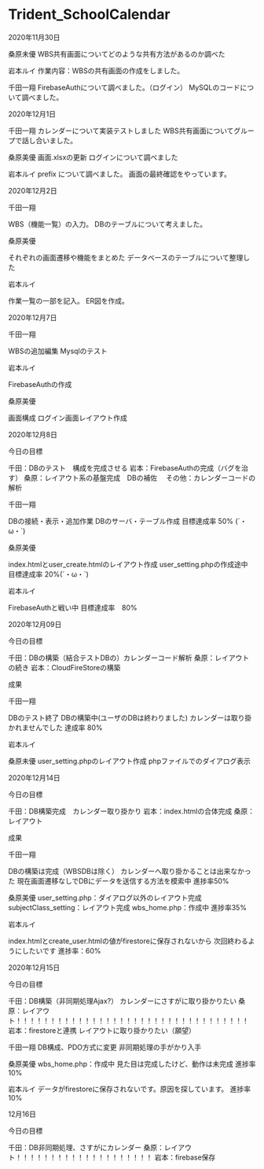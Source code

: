 # Trident_SchoolCalendar


2020年11月30日

桑原未優
WBS共有画面についてどのような共有方法があるのか調べた

岩本ルイ
作業内容：WBSの共有画面の作成をしました。

千田一翔
FirebaseAuthについて調べました。（ログイン）
MySQLのコードについて調べました。

2020年12月1日

千田一翔
カレンダーについて実装テストしました
WBS共有画面についてグループで話し合いました。

桑原美優
画面.xlsxの更新
ログインについて調べました

岩本ルイ
prefix について調べました。
画面の最終確認をやっています。

2020年12月2日

千田一翔

WBS（機能一覧）の入力。
DBのテーブルについて考えました。

桑原美優

それぞれの画面遷移や機能をまとめた
データベースのテーブルについて整理した

岩本ルイ

作業一覧の一部を記入。
ER図を作成。

2020年12月7日

千田一翔

WBSの追加編集
Mysqlのテスト

岩本ルイ

FirebaseAuthの作成

桑原美優

画面構成
ログイン画面レイアウト作成

2020年12月8日

今日の目標

千田：DBのテスト　構成を完成させる
岩本：FirebaseAuthの完成（バグを治す）
桑原：レイアウト系の基盤完成　DBの補佐　
その他：カレンダーコードの解析

千田一翔

DBの接続・表示・追加作業
DBのサーバ・テーブル作成
目標達成率 50% (´・ω・`)

桑原美優

index.htmlとuser_create.htmlのレイアウト作成
user_setting.phpの作成途中
目標達成率 20%(´・ω・`) 

岩本ルイ

FirebaseAuthと戦い中
目標達成率　80%

2020年12月09日

今日の目標

千田：DBの構築（結合テストDBの）カレンダーコード解析
桑原：レイアウトの続き
岩本：CloudFireStoreの構築

成果

千田一翔

DBのテスト終了
DBの構築中(ユーザのDBは終わりました)
カレンダーは取り掛かれませんでした
達成率 80%

岩本ルイ

桑原未優
user_setting.phpのレイアウト作成
phpファイルでのダイアログ表示

2020年12月14日

今日の目標

千田：DB構築完成　カレンダー取り掛かり
岩本：index.htmlの合体完成 
桑原：レイアウト

成果

千田一翔

DBの構築は完成（WBSDBは除く）
カレンダーへ取り掛かることは出来なかった
現在画面遷移なしでDBにデータを送信する方法を模索中
進捗率50%

桑原美優
user_setting.php：ダイアログ以外のレイアウト完成
subjectClass_setting：レイアウト完成
wbs_home.php：作成中
進捗率35%

岩本ルイ

index.htmlとcreate_user.htmlの値がfirestoreに保存されないから
次回終わるようにしたいです
進捗率：60%

2020年12月15日

今日の目標

千田：DB構築（非同期処理Ajax?） カレンダーにさすがに取り掛かりたい
桑原：レイアウト！！！！！！！！！！！！！！！！！！！！！！！！！！！！！！！！！！
岩本：firestoreと連携 レイアウトに取り掛かりたい（願望）

千田一翔
DB構成、PDO方式に変更
非同期処理の手がかり入手

桑原美優
wbs_home.php：作成中
 見た目は完成したけど、動作は未完成
進捗率10%

岩本ルイ
データがfirestoreに保存されないです。原因を探しています。
進捗率10%

12月16日

今日の目標

千田：DB非同期処理、さすがにカレンダー
桑原：レイアウト！！！！！！！！！！！！！！！！！！！！
岩本：firebase保存